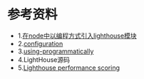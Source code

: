 # 参考资料

- 1.[在node中以编程方式引入lighthouse模块](https://www.cnblogs.com/wenxuehai/p/14236426.html#_label5)
- 2.[configuration](https://github.com/GoogleChrome/lighthouse/blob/main/docs/configuration.md)
- 3.[using-programmatically](https://github.com/GoogleChrome/lighthouse/blob/main/docs/readme.md#using-programmatically)
- 4.LightHouse源码
- 5.[Lighthouse performance scoring](https://web.dev/performance-scoring/?utm_source=lighthouse&utm_medium=node)
